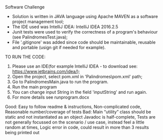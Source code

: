  Software Challenge
 
- Solution is written in JAVA language using Apache MAVEN as a software project management tool;
- The IDE used was IntelliJ IDEA: IntelliJ IDEA 2016.2.5
- Junit tests were used to verify the correctness of a program's behaviour (see PalindromesTest.java);
- File '.gitignore' was added since code should be maintainable, reusable and portable (usign git if needed for example).

TO RUN THE CODE:
1. Please use an IDE(for example IntelliJ IDEA - to download see: https://www.jetbrains.com/idea/); 
2. Open the project, select pom.xml in 'Palindromes\pom.xml' path;
3. Go to PalindromesMain.java to run the program.
4. Run the main program
5. You can change input String in the field 'inputString' and run again.
6. For more details see runprogram.docx



Good:
Easy to follow readme & instructions, Non-complicated code, Reasonable number/coverage of tests
Bad:
Main “utility” class should be static and not instantiated as an object
Javadoc is half-complete, Tests are not generally focussed on the scenario / use case, instead feel a little random at times, Logic error in code, could result in more than 3 results being printed out